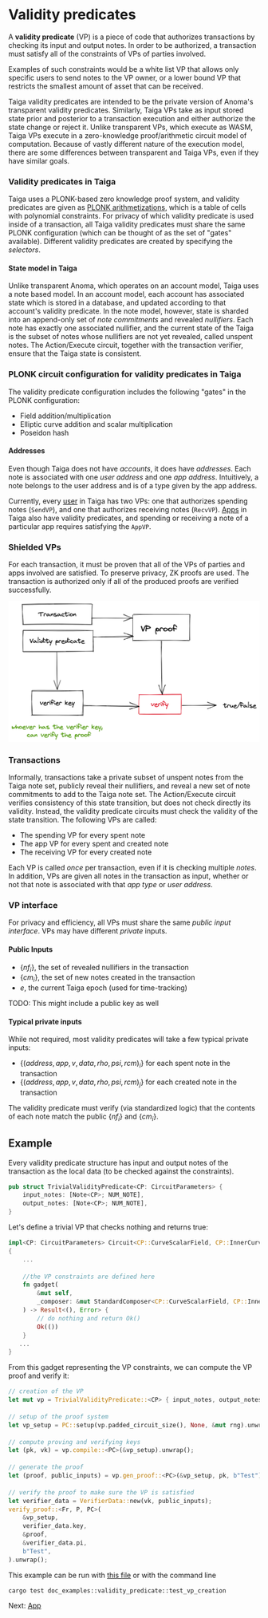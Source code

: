 # Validity predicates

A **validity predicate** (VP) is a piece of code that authorizes transactions by checking its input and output notes. In order to be authorized, a transaction must satisfy all of the constraints of VPs of parties involved.

Examples of such constraints would be a white list VP that allows only specific users to send notes to the VP owner, or a lower bound VP that restricts the smallest amount of asset that can be received.

Taiga validity predicates are intended to be the private version of Anoma's transparent validity predicates. Similarly, Taiga VPs take as input stored state prior and posterior to a transaction execution and either authorize the state change or reject it. Unlike transparent VPs, which execute as WASM, Taiga VPs execute in a zero-knowledge proof/arithmetic circuit model of computation. Because of vastly different nature of the execution model, there are some differences between transparent and Taiga VPs, even if they have similar goals.

### Validity predicates in Taiga

Taiga uses a PLONK-based zero knowledge proof system, and validity predicates are given as [PLONK arithmetizations](https://zcash.github.io/halo2/concepts/arithmetization.html), which is a table of cells with polynomial constraints. For privacy of which validity predicate is used inside of a transaction, all Taiga validity predicates must share the same PLONK configuration (which can be thought of as the set of "gates" available). Different validity predicates are created by specifying the *selectors*.

#### State model in Taiga

Unlike transparent Anoma, which operates on an account model, Taiga uses a note based model. In an account model, each account has associated state which is stored in a database, and updated according to that account's validity predicate. In the note model, however, state is sharded into an append-only set of *note commitments* and revealed *nullifiers*. Each note has exactly one associated nullifier, and the current state of the Taiga is the subset of notes whose nullifiers are not yet revealed, called unspent notes. The Action/Execute circuit, together with the transaction verifier, ensure that the Taiga state is consistent.

### PLONK circuit configuration for validity predicates in Taiga

The validity predicate configuration includes the following "gates" in the PLONK configuration:

* Field addition/multiplication
* Elliptic curve addition and scalar multiplication
* Poseidon hash

#### Addresses

Even though Taiga does not have *accounts*, it does have *addresses*. Each note is associated with one *user address* and one *app address*. Intuitively, a note belongs to the user address and is of a type given by the app address.

Currently, every [user](./users.md) in Taiga has two VPs: one that authorizes spending notes (`SendVP`), and one that authorizes receiving notes (`RecvVP`). [Apps](./app.md) in Taiga also have validity predicates, and spending or receiving a note of a particular app requires satisfying the `AppVP`.

### Shielded VPs
For each transaction, it must be proven that all of the VPs of parties and apps involved are satisfied. To preserve privacy, ZK proofs are used. The transaction is authorized only if all of the produced proofs are verified successfully.

![img.png](img/vp_img.png)

### Transactions

Informally, transactions take a private subset of unspent notes from the Taiga note set, publicly reveal their nullifiers, and reveal a new set of note commitments to add to the Taiga note set. The Action/Execute circuit verifies consistency of this state transition, but does not check directly its validity. Instead, the validity predicate circuits must check the validity of the state transition. The following VPs are called:

* The spending VP for every spent note
* The app VP for every spent and created note
* The receiving VP for every created note

Each VP is called *once* per transaction, even if it is checking multiple *notes*. In addition, VPs are given all notes in the transaction as input, whether or not that note is associated with that *app type* or *user address*.

### VP interface

For privacy and efficiency, all VPs must share the same *public input interface*. VPs may have different *private* inputs.

#### Public Inputs

* $\{nf_i\}$, the set of revealed nullifiers in the transaction
* $\{cm_i\}$, the set of new notes created in the transaction
* $e$, the current Taiga epoch (used for time-tracking)

TODO: This might include a public key as well

#### Typical private inputs

While not required, most validity predicates will take a few typical private inputs:

* $\{(address, app, v, data, rho, psi, rcm)_i\}$ for each spent note in the transaction
* $\{(address, app, v, data, rho, psi, rcm)_j\}$ for each created note in the transaction

The validity predicate must verify (via standardized logic) that the contents of each note match the public $\{nf_i\}$ and $\{cm_i\}$.

## Example

Every validity predicate structure has input and output notes of the transaction as the local data (to be checked against the constraints).
```rust
pub struct TrivialValidityPredicate<CP: CircuitParameters> {
    input_notes: [Note<CP>; NUM_NOTE],
    output_notes: [Note<CP>; NUM_NOTE],
}
```
Let's define a trivial VP that checks nothing and returns true:
```rust
impl<CP: CircuitParameters> Circuit<CP::CurveScalarField, CP::InnerCurve> for TrivialValidityPredicate<CP>
{
    ...
    
    //the VP constraints are defined here
    fn gadget(
        &mut self,
        _composer: &mut StandardComposer<CP::CurveScalarField, CP::InnerCurve>,
    ) -> Result<(), Error> {
        // do nothing and return Ok()
        Ok(())
    }
   ... 
}
```
From this gadget representing the VP constraints, we can compute the VP proof and verify it:
```rust
// creation of the VP
let mut vp = TrivialValidityPredicate::<CP> { input_notes, output_notes };

// setup of the proof system
let vp_setup = PC::setup(vp.padded_circuit_size(), None, &mut rng).unwrap();

// compute proving and verifying keys
let (pk, vk) = vp.compile::<PC>(&vp_setup).unwrap();

// generate the proof
let (proof, public_inputs) = vp.gen_proof::<PC>(&vp_setup, pk, b"Test").unwrap();

// verify the proof to make sure the VP is satisfied
let verifier_data = VerifierData::new(vk, public_inputs);
verify_proof::<Fr, P, PC>(
    &vp_setup,
    verifier_data.key,
    &proof,
    &verifier_data.pi,
    b"Test",
).unwrap();
```

This example can be run with [this file](https://github.com/anoma/taiga/blob/main/src/doc_examples/validity_predicate.rs) or with the command line
```
cargo test doc_examples::validity_predicate::test_vp_creation
```
Next: [App](./app.md)